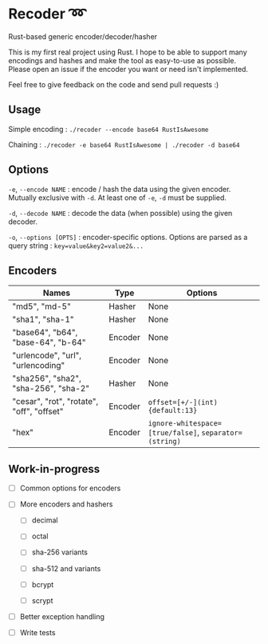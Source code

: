 #  Recoder :loop:
Rust-based generic encoder/decoder/hasher 

This is my first real project using Rust. I hope to be able to support many encodings and hashes and make the tool as easy-to-use as possible. Please open an issue if the encoder you want or need isn't implemented.

Feel free to give feedback on the code and send pull requests :)


## Usage

Simple encoding :
`./recoder --encode base64 RustIsAwesome` 

Chaining :
`./recoder -e base64 RustIsAwesome | ./recoder -d base64`

## Options

`-e`, `--encode NAME` : encode / hash the data using the given encoder. Mutually exclusive with `-d`. At least one of `-e`, `-d` must be supplied.

`-d`, `--decode NAME` : decode the data (when possible) using the given decoder.

`-o`, `--options [OPTS]` : encoder-specific options. Options are parsed as a query string : `key=value&key2=value2&...`

## Encoders

| Names | Type | Options |
|-------|---------|-------------|
|"md5", "md-5" | Hasher | None |
|"sha1", "sha-1" | Hasher | None |
|"base64", "b64", "base-64", "b-64"| Encoder | None |
|"urlencode", "url", "urlencoding" | Encoder | None |
|"sha256", "sha2", "sha-256", "sha-2" | Hasher | None |
|"cesar", "rot", "rotate", "off", "offset" | Encoder | `offset=[+/-](int){default:13}` |
|"hex" | Encoder | `ignore-whitespace=[true/false]`, `separator=(string)`  |

## Work-in-progress

- [ ] Common options for encoders

- [ ] More encoders and hashers 

    - [ ] decimal

    - [ ] octal

    - [ ] sha-256 variants

    - [ ] sha-512 and variants

    - [ ] bcrypt

    - [ ] scrypt

- [ ] Better exception handling

- [ ] Write tests